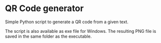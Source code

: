 # QR Code generator

Simple Python script to generate a QR code from a given text. 

The script is also available as exe file for Windows. The resulting PNG file is saved in the same folder as the executable.
